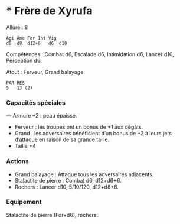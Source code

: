 # * Frère de Xyrufa

Allure : 8

	Agi	Âme	For	Int	Vig
	d6	d8	d12+6	d6	d10

Compétences : Combat d6, Escalade d6, Intimidation d6, Lancer d10, Perception d6.

Atout : Ferveur, Grand balayage

	PAR	RES
	5	13 (2)

### Capacités spéciales
— Armure +2 : peau épaisse.
- Ferveur : les troupes ont un bonus de +1 aux dégâts.
- Grand : les adversaires bénéficient d’un bonus de +2 à leurs jets d’attaque en raison de sa grande taille.
- Taille +4

### Actions
- Grand balayage : Attaque tous les adversaires adjacents.
- Stalactite de pierre : Combat d6, d12+d6+6.
- Rochers : Lancer d10, 5/10/120, d12+d8+6.

### Equipement
Stalactite de pierre (For+d6), rochers.